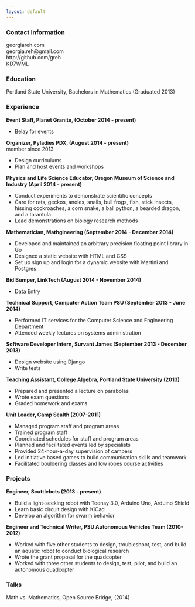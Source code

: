 ```yaml
---
layout: default
---
```


<h3>Contact Information</h3>

<p>georgiareh.com <br />
georgia.reh@gmail.com <br />
http://github.com/greh <br />
KD7WML </p>

<h3>Education</h3>

<p>Portland State University, Bachelors in Mathematics (Graduated 2013)</p>

<h3>Experience</h3>

<p><strong>Event Staff, Planet Granite, (October 2014 - present)</strong> <br />
<ul>
<li> Belay for events </li>
</ul>
<p><strong>Organizer, Pyladies PDX, (August 2014 - present)</strong> <br />
member since 2013 <br />
<ul>
<li> Design curriculums </li>
<li> Plan and host events and workshops </li>
</ul>
<p><strong>Physics and Life Science Educator, Oregon Museum of Science and Industry (April 2014 - present)</strong> <br />
<ul>
<li>Conduct experiments to demonstrate scientific concepts </li>
<li>Care for rats, geckos, anoles, snails, bull frogs, fish, stick insects, hissing cockroaches, a corn snake, a ball python, a bearded dragon, and a tarantula</li>
<li>Lead demonstrations on biology research methods </li>
</ul>
<p><strong>Mathematician, Mathgineering (September 2014 - December 2014)</strong> <br />
<ul>
<li>Developed and maintained an arbitrary precision floating point library in Go </li>
<li>Designed a static website with HTML and CSS </li>
<li>Set up sign up and login for a dynamic website with Martini and Postgres </li>
</ul>
<p><strong> Bid Bumper, LinkTech (August 2014 - November 2014)</strong> <br />
<ul>
<li> Data Entry </li>
</ul>
<p><strong>Technical Support, Computer Action Team PSU (September 2013 - June 2014)</strong> <br />
<ul>
<li>Performed IT services for the Computer Science and Engineering Department </li>
<li>Attended weekly lectures on systems administration </li>
</ul>
<p><strong>Software Developer Intern, Survant James (September 2013 - December 2013)</strong> <br />
<ul>
<li>Design website using Django</li>
<li>Write tests</li>
</ul>
<p><strong>Teaching Assistant, College Algebra, Portland State University (2013)</strong> <br />
<ul>
<li>Prepared and presented a lecture on parabolas </li>
<li>Wrote exam questions </li>
<li>Graded homework and exams </li>
</ul>
<p><strong>Unit Leader, Camp Sealth (2007-2011)</strong> <br />
<ul>
<li>Managed program staff and program areas </li>
<li>Trained program staff </li>
<li>Coordinated schedules for staff and program areas </li>
<li>Planned and facilitated events led by specialists </li>
<li>Provided 24-hour-a-day supervision of campers </li>
<li>Led initiative based games to build communication skills and teamwork </li>
<li>Facilitated bouldering classes and low ropes course activities </li>
</ul>
</p>

<h3>Projects</h3>

<p><strong>Engineer, Scuttlebots (2013 - present)</strong> <br />
<ul>
<li>Build a light-seeking robot with Teensy 3.0, Arduino Uno, Arduino Shield </li>
<li>Learn basic circuit design with KiCad </li>
<li>Develop an algorithm for swarm behavior </li>
</ul>
<p><strong>Engineer and Technical Writer, PSU Autonomous Vehicles Team (2010-2012)</strong> <br />
<ul>
<li>Worked with five other students to design, troubleshoot, test, and build an aquatic robot to conduct biological research </li>
<li>Wrote the grant proposal for the quadcopter </li>
<li>Worked with three other students to design, test, pilot, and build an autonomous quadcopter </li>
</ul>
</p>

<h3>Talks</h3>

<p>Math vs. Mathematics, Open Source Bridge, (2014) <br /> </p>


